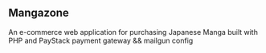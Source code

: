 ## Mangazone

An e-commerce web application for purchasing Japanese Manga built with PHP and PayStack payment gateway && mailgun config
